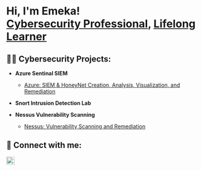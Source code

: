 <h1>Hi, I'm Emeka! <br/><a href="https://github.com/emeka789">Cybersecurity Professional</a>, <a href="https://www.linkedin.com/in/emeka-chikwekwem-47106b185/">Lifelong Learner</a></h1>

<h2>👨‍💻 Cybersecurity Projects:</h2>

- <b>Azure Sentinal SIEM </b>
  - [Azure: SIEM & HoneyNet Creation, Analysis, Visualization, and Remediation](https://github.com/emeka789/SiemLab/tree/main)
- <b>Snort Intrusion Detection Lab </b>
  
- <b>Nessus Vulnerability Scanning </b>
  - [Nessus: Vulnerability Scanning and Remediation](https://github.com/emeka789/Nessus/tree/main)

<h2> 🤳 Connect with me:</h2>

[<img align="left" alt="EmekaChikwekwem | LinkedIn" width="22px" src="https://cdn.jsdelivr.net/npm/simple-icons@v3/icons/linkedin.svg" />][linkedin]

[linkedin]: https://www.linkedin.com/in/emeka-chikwekwem-47106b185/

